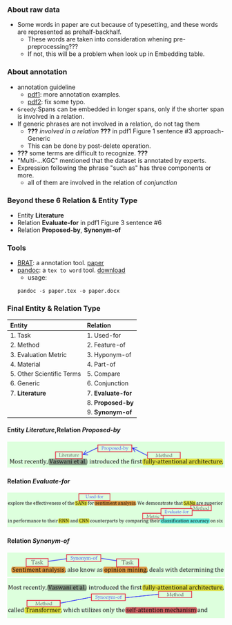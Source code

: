 ### About raw data
- Some words in paper are cut because of typesetting, and these words are represented as prehalf-backhalf.
    + These words are taken into consideration whening pre-preprocessing???
    + If not, this will be a problem when look up in Embedding table.
	


### About annotation
- annotation guideline
    + [pdf1](http://ssli.ee.washington.edu/tial/projects/sciIE/annotation_guideline.pdf): more annotation examples.
    + [pdf2](http://nlp.cs.washington.edu/sciIE/annotation_guideline.pdf): fix some typo.
- ```Greedy```:Spans can be embedded in longer spans, only if the shorter span is involved in a relation.
- If generic phrases are not involved in a relation, do not tag them
    + **???** *involved in a relation* **???** in pdf1 Figure 1 sentence #3 approach-Generic
    + This can be done by post-delete operation.
- **???** some terms are difficult to recognize. **???**
- "Multi-...KGC" mentioned that the dataset is annotated by experts.
- Expression following the phrase "such as" has three components or more.
    + all of them are involved in the relation of *conjunction*

### Beyond these 6 Relation & Entity Type
- Entity **Literature**
- Relation **Evaluate-for** in pdf1 Figure 3 sentence #6
- Relation **Proposed-by**, **Synonym-of**

### Tools
- [BRAT](http://brat.nlplab.org): a annotation tool. [paper](http://www.anthology.aclweb.org/E/E12/E12-2021.pdf)
- [pandoc](http://pandoc.org/): a ```tex to word``` tool. [download](https://github.com/jgm/pandoc/releases/tag/2.5)
    + usage:
    ```
    pandoc -s paper.tex -o paper.docx
    ```

### Final Entity & Relation Type
| Entity | Relation |
|:------ |:------ |
| 1. Task | 1. Used-for |
| 2. Method | 2. Feature-of |
| 3. Evaluation Metric | 3. Hyponym-of |
| 4. Material | 4. Part-of |
| 5. Other Scientific Terms | 5. Compare |
| 6. Generic | 6. Conjunction |
| 7. **Literature** | 7. **Evaluate-for**
|                   |8. **Proposed-by**
|                   |9. **Synonym-of**

#### Entity *Literature*,Relation *Proposed-by*
![Literature,Proposed-by](Propose_2.png)
#### Relation *Evaluate-for*
![Evaluate-for](Evaluate-for_1.png)
#### Relation *Synonym-of*
![Synonym-of](Synonym-of_1.png)
![Synonym-of](Synonym-of_2.png)








